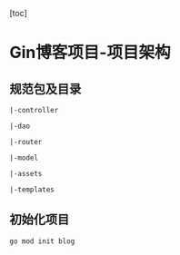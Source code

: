 [toc]

# Gin博客项目-项目架构

## 规范包及目录

```
|-controller

|-dao

|-router

|-model

|-assets

|-templates
```

## 初始化项目

```
go mod init blog
```